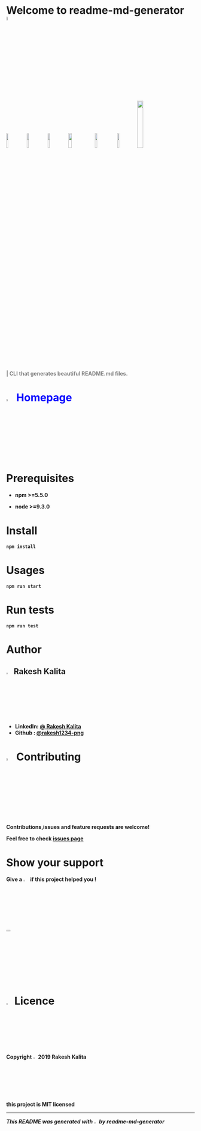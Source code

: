 <h1><b>Welcome to readme-md-generator <img src="https://whatemoji.org/wp-content/uploads/2020/07/Waving-Hand-Emoji.png"  width="5%" height="5%"> </h1>
<h2>
<img src = "https://img.shields.io/badge/Version-0.5.0-1D1FCC?style=for-the-badge&logo=version"  width="10%" height="10%">
<img src = "https://img.shields.io/badge/npm->=5.5.0-1D1FCC?style=for-the-badge&logo=npm"  width="10%" height="10%">
<img src = "https://img.shields.io/badge/node->=9.3.0-1D1FCC?style=for-the-badge&logo=node"  width="10%" height="10%">
<img src = "https://img.shields.io/badge/Documentation-yes-36B807?style=for-the-badge&logo=version"  width="13%" height="10%">
<img src = "https://img.shields.io/badge/Maintained-yes-27FF09?style=for-the-badge&logo=version"  width="11%" height="10%">
<img src = "https://img.shields.io/badge/Lincence-MIT-FFC65A?style=for-the-badge&logo=version"  width="9.5%" height="10%">
<img src = "https://img.shields.io/badge/LinekdIn- @ Rakesh Kalita-1D1FCC?style=for-the-badge&logo=LinkedIn"width="18%" height="%20" > </h2>
<h4 style ="color:gray;"> | CLI that generates beautiful README.md files.</h4>

<h1 style ="color:blue;"> <img src="https://em-content.zobj.net/thumbs/120/apple/354/house_1f3e0.png"width="4%" height="4%">      <b>  Homepage</h1> 

<h1> <b>Prerequisites</h1>

* npm >=5.5.0

* node >=9.3.0
<h1><b>Install</h1>

``` 
npm install
```
<h1><b>Usages</h1>

```
npm run start
```

<h1><b>Run tests</h1>

```
npm run test
```

<h1><b>Author</h1>
<h2><img src="https://em-content.zobj.net/thumbs/120/apple/354/bust-in-silhouette_1f464.png"  width="3%" height="3%"> <b>Rakesh Kalita</h2>

* LinkedIn: [@ Rakesh Kalita](https://www.linkedin.com/in/rakesh-kalita-354722178/)
* Github : [@rakesh1234-png](https://github.com/rakesh1234-png)

<h1><img src="https://em-content.zobj.net/thumbs/120/apple/354/handshake_1f91d.png"  width="4%" height="4%"> <b>Contributing</h1>
Contributions,issues and feature requests are welcome!

Feel free to check [issues page](https://docs.npmjs.com/cli/v7/commands/npm-help)
<h1><b>Show your support</h1>
Give a <img src="https://em-content.zobj.net/thumbs/160/apple/354/star_2b50.png"  width="3%" height="3%">  if this project helped you !
<br>
<br>
<img src="https://intellitonic.com/wp-content/uploads/2019/12/become_a_patron_button@2x.png"  width="15%" height="3%">
<br>
<br>
<h1><img src="https://em-content.zobj.net/thumbs/120/apple/354/memo_1f4dd.png"  width="3%" height="3%"> <b>Licence</h1>
Copyright <img src="https://em-content.zobj.net/thumbs/120/apple/354/copyright_a9-fe0f.png"  width="2%" height="3%"> 2019 Rakesh Kalita
<br>
this project is MIT licensed

---
*This README was generated with* <img src="https://em-content.zobj.net/thumbs/120/apple/354/red-heart_2764-fe0f.png"  width="2%" height="3%">  *by readme-md-generator*
 

